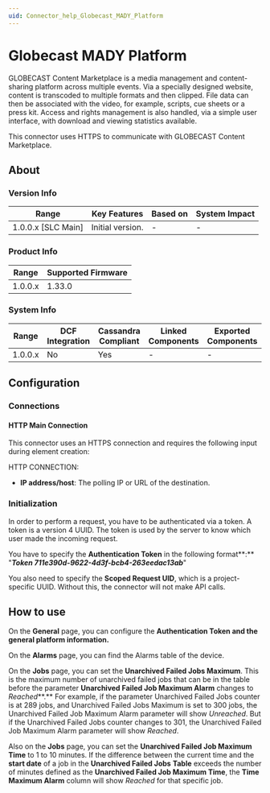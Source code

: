 ```yaml
---
uid: Connector_help_Globecast_MADY_Platform
---
```


# Globecast MADY Platform

GLOBECAST Content Marketplace is a media management and content-sharing platform across multiple events. Via a specially designed website, content is transcoded to multiple formats and then clipped. File data can then be associated with the video, for example, scripts, cue sheets or a press kit. Access and rights management is also handled, via a simple user interface, with download and viewing statistics available.

This connector uses HTTPS to communicate with GLOBECAST Content Marketplace.

## About

### Version Info

| **Range**            | **Key Features** | **Based on** | **System Impact** |
|----------------------|------------------|--------------|-------------------|
| 1.0.0.x \[SLC Main\] | Initial version. | \-           | \-                |

### Product Info

| **Range** | **Supported Firmware** |
|-----------|------------------------|
| 1.0.0.x   | 1.33.0                 |

### System Info

| **Range** | **DCF Integration** | **Cassandra Compliant** | **Linked Components** | **Exported Components** |
|-----------|---------------------|-------------------------|-----------------------|-------------------------|
| 1.0.0.x   | No                  | Yes                     | \-                    | \-                      |

## Configuration

### Connections

#### HTTP Main Connection

This connector uses an HTTPS connection and requires the following input during element creation:

HTTP CONNECTION:

- **IP address/host**: The polling IP or URL of the destination.

### Initialization

In order to perform a request, you have to be authenticated via a token. A token is a version 4 UUID. The token is used by the server to know which user made the incoming request.

You have to specify the **Authentication Token** in the following format**:** "***Token 711e390d-9622-4d3f-bcb4-263eedac13ab***"

You also need to specify the **Scoped Request UID**, which is a project-specific UUID. Without this, the connector will not make API calls.

## How to use

On the **General** page, you can configure the **Authentication Token and the general platform information.**

On the **Alarms** page, you can find the Alarms table of the device.

On the **Jobs** page, you can set the **Unarchived Failed Jobs Maximum**. This is the maximum number of unarchived failed jobs that can be in the table before the parameter **Unarchived Failed Job Maximum Alarm** changes to *Reached***.**
For example, if the parameter Unarchived Failed Jobs counter is at 289 jobs, and Unarchived Failed Jobs Maximum is set to 300 jobs, the Unarchived Failed Job Maximum Alarm parameter will show *Unreached*. But if the Unarchived Failed Jobs counter changes to 301, the Unarchived Failed Job Maximum Alarm parameter will show *Reached*.

Also on the **Jobs** page, you can set the **Unarchived Failed Job Maximum Time** to 1 to 10 minutes. If the difference between the current time and the **start date** of a job in the **Unarchived Failed Jobs** **Table** exceeds the number of minutes defined as the **Unarchived Failed Job Maximum Time**, the **Time Maximum Alarm** column will show *Reached* for that specific job.
